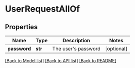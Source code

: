 # UserRequestAllOf

## Properties
Name | Type | Description | Notes
------------ | ------------- | ------------- | -------------
**password** | **str** | The user&#39;s password | [optional] 

[[Back to Model list]](../README.md#documentation-for-models) [[Back to API list]](../README.md#documentation-for-api-endpoints) [[Back to README]](../README.md)


